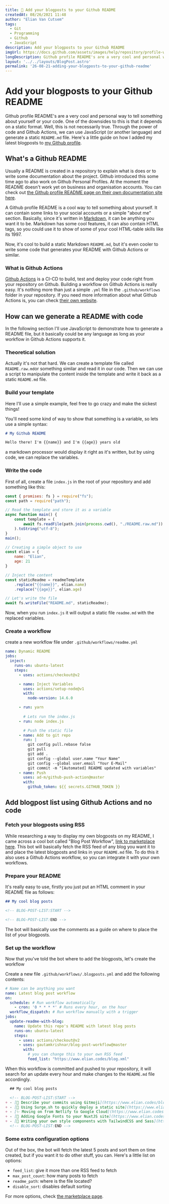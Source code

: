 ```yaml
---
title: 📝 Add your blogposts to your Github README
createdAt: 08/26/2021 11:48
author: "Elian Van Cutsem"
tags:
  - Git
  - Programming
  - Github
  - JavaScript
description: Add your blogposts to your Github README
imgUrl: https://docs.github.com/assets/images/help/repository/profile-with-readme.png
longDescription: Github profile README's are a very cool and personal way to tell something about yourself. One of the downsides to this is that it depends on a static format. Well, this is not necessarily true. Through the power of code and Github Actions, we can use JavaScript and generate a static file.
layout: '../../layouts/BlogPost.astro'
permalink: '26-08-21-adding-your-blogposts-to-your-github-readme'
---
```


# Add your blogposts to your Github README

Github profile README's are a very cool and personal way to tell something about yourself  or your code. One of the downsides to this is that it depends on a static format. Well, this is not necessarily true. Through the power of code and Github Actions, we can use JavaScript (or another language) and generate a static `README.md` file. Here's a little guide on how I added my latest blogposts to [my Github profile](https://github.com/elianvancutsem).

## What's a Github README

Usually a README is created in a repository to explain what is does or to write some documentation about the project. Github introduced this some time ago to also work on Github Personal Profiles. At the moment the README doesn't work yet on business and organisation accounts. You can check out [the Github profile README page on their own documentation site here](https://docs.github.com/en/account-and-profile/setting-up-and-managing-your-github-profile/customizing-your-profile/managing-your-profile-readme).

A Github profile README is a cool way to tell something about yourself. It can contain some links to your social accounts or a simple "about me" section. Basically, since it's written in [Markdown](https://www.markdownguide.org/), it can be anything you want it to be. Markdown has some cool features, it can also contain HTML tags, so you could use it to show of some of your cool HTML-table skills like its 1997.

Now, it's cool to build a static Markdown `README.md`, but it's even cooler to write some code that generates your README with Github Actions or similar.

### What is Github Actions

[Github Actions](https://github.com/features/actions) is a CI-CD to build, test and deploy your code right from your repository on Github. Building a workflow on Github Actions is really easy. It's nothing more than just a simple `.yml` file in the `.github/workflows` folder in your repository. If you need more information about what Github Actions is, you can check [their own website](https://github.com/features/actions).

## How can we generate a README with code

In the following section I'll use JavaScript to demonstrate how to generate a README file, but it basically could be any language as long as your workflow in Github Actions supports it.

### Theoretical solution

Actually it's not that hard. We can create a template file called `README.raw.md`or something similar and read it in our code. Then we can use a script to manipulate the content inside the template and write it back as a static `README.md` file.

### Build your template

Here I'll use a simple example, feel free to go crazy and make the sickest things!

You'll need some kind of way to show that something is a variable, so lets use a simple syntax:

```markdown
# My Github README

Hello there! I'm {{name}} and I'm {{age}} years old
```

a markdown processor would display it right as it's written, but by using code, we can replace the variables.

### Write the code

First of all, create a file `index.js` in the root of your repository and add something like this:

```jsx
const { promises: fs } = require("fs");
const path = require("path");

// Read the template and store it as a variable
async function main() {
    const template = (
        await fs.readFile(path.join(process.cwd(), "./README.raw.md"))
    ).toString("utf-8");
}
main();

// Creating a simple object to use
const elian = {
    name: "Elian",
    age: 21
}

// Inject the content
const staticReadme = readmeTemplate
    .replace("{{name}}", elian.name)
    .replace("{{age}}", elian.age)

// Let's write the file
await fs.writeFile("README.md", staticReadme);
```

Now, when you run `index.js` it will output a static file `readme.md` with the replaced variables.

### Create a workflow

create a new workflow file under `.github/workflows/readme.yml`

```yaml
name: Dynamic README
jobs:
  inject:
    runs-on: ubuntu-latest
    steps:
      - uses: actions/checkout@v2

      - name: Inject Variables
        uses: actions/setup-node@v1
        with:
          node-version: 14.6.0

      - run: yarn
        
        # Lets run the index.js
      - run: node index.js

        # Push the static file
      - name: Add to git repo
        run: |
          git config pull.rebase false
          git pull
          git add .
          git config --global user.name "Your Name"
          git config --global user.email "Your E-Mail"
          git commit -m "[Automated] README updated with variables"
      - name: Push
        uses: ad-m/github-push-action@master
        with:
          github_token: ${{ secrets.GITHUB_TOKEN }}
```

## Add blogpost list using Github Actions and no code

### Fetch your blogposts using RSS

While researching a way to display my own blogposts on my README, I came across a cool bot called "Blog Post Workflow", [link to marketplace here](https://github.com/marketplace/actions/blog-post-workflow). This bot will basically fetch the RSS feed of any blog you want it to and place the latest blogposts and links in your `README.md` file. To do this it also uses a Github Actions workflow, so you can integrate it with your own workflows.

### Prepare your README

It's really easy to use, firstly you just put an HTML comment in your README file as follows:

```markdown
## My cool blog posts

<!-- BLOG-POST-LIST:START -->

<!-- BLOG-POST-LIST:END -->
```

The bot will basically use the comments as a guide on where to place the list of your blogposts.

### Set up the workflow

Now that you've told the bot where to add the blogposts, let's create the workflow

Create a new file `.github/workflows/.blogposts.yml` and add the following contents:

```yaml
# Name can be anything you want
name: Latest blog post workflow
on:
  schedule: # Run workflow automatically
    - cron: '0 * * * *' # Runs every hour, on the hour
  workflow_dispatch: # Run workflow manually with a trigger
jobs:
  update-readme-with-blog:
    name: Update this repo's README with latest blog posts
    runs-on: ubuntu-latest
    steps:
      - uses: actions/checkout@v2
      - uses: gautamkrishnar/blog-post-workflow@master
        with:
          # you can change this to your own RSS feed
          feed_list: "https://www.elian.codes/blog.xml"
```

When this workflow is committed and pushed to your repository, it will search for an update every hour and make changes to the `README.md` file accordingly.

```markdown
  ## My cool blog posts

  <!-- BLOG-POST-LIST:START -->
+ - [🥳 Describe your commits using Gitmoji](https://www.elian.codes/blog/20-08-21-describe-your-commits-using-gitmoji/)
+ - [🚀 Using Surge.sh to quickly deploy a static site](https://www.elian.codes/blog/using-surge-to-quickly-deploy-a-static-site/)
+ - [✨ Moving on from Netlify to Google Cloud](https://www.elian.codes/blog/moving-on-from-netlify-to-google-cloud/)
+ - [💄 Adding Google Fonts to your NuxtJS site](https://www.elian.codes/blog/adding-google-fonts-to-your-nuxtjs-site/)
+ - [💄 Writing your own style components with TailwindCSS and Sass](https://www.elian.codes/blog/writing-your-own-components-with-tailwind-sass/)
  <!-- BLOG-POST-LIST:END -->
```

### Some extra configuration options

Out of the box, the bot will fetch the latest 5 posts and sort them on time created, but if you want it to do other stuff, you can. Here's a little list on options:

- `feed_list`: give it more than one RSS feed to fetch
- `max_post_count`: how many posts to fetch
- `readme_path`: where is the file located?
- `disable_sort`: disables default sorting

For more options, check [the marketplace page](https://github.com/marketplace/actions/blog-post-workflow).
